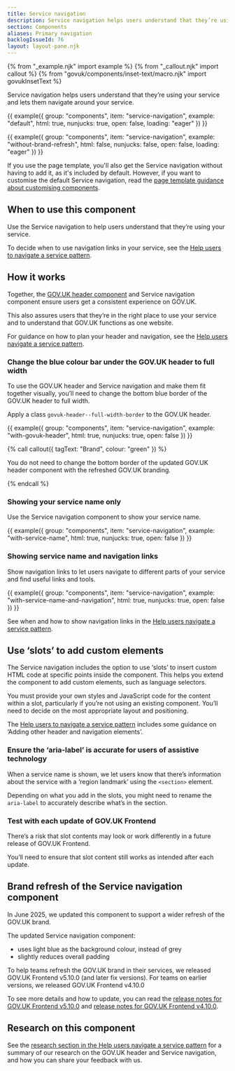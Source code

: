 ```yaml
---
title: Service navigation
description: Service navigation helps users understand that they’re using your service and lets them navigate around your service
section: Components
aliases: Primary navigation
backlogIssueId: 76
layout: layout-pane.njk
---
```


{% from "_example.njk" import example %}
{% from "_callout.njk" import callout %}
{% from "govuk/components/inset-text/macro.njk" import govukInsetText %}

Service navigation helps users understand that they’re using your service and lets them navigate around your service.

{{ example({ group: "components", item: "service-navigation", example: "default", html: true, nunjucks: true, open: false, loading: "eager" }) }}

{{ example({ group: "components", item: "service-navigation", example: "without-brand-refresh", html: false, nunjucks: false, open: false, loading: "eager" }) }}

If you use the page template, you'll also get the Service navigation without having to add it, as it's included by default. However, if you want to customise the default Service navigation, read the [page template guidance about customising components](/styles/page-template/#changing-template-content).

## When to use this component

Use the Service navigation to help users understand that they’re using your service.

To decide when to use navigation links in your service, see the [Help users to navigate a service pattern](/patterns/navigate-a-service/).

## How it works

Together, the [GOV.UK header component](/components/header/) and Service navigation component ensure users get a consistent experience on GOV.UK.

This also assures users that they’re in the right place to use your service and to understand that GOV.UK functions as one website.

For guidance on how to plan your header and navigation, see the [Help users navigate a service pattern](/patterns/navigate-a-service/).

### Change the blue colour bar under the GOV.UK header to full width

To use the GOV.UK header and Service navigation and make them fit together visually, you’ll need to change the bottom blue border of the GOV.UK header to full width.

Apply a class `govuk-header--full-width-border` to the GOV.UK header.

{{ example({ group: "components", item: "service-navigation", example: "with-govuk-header", html: true, nunjucks: true, open: false }) }}

{% call callout({ tagText: "Brand", colour: "green" }) %}

<p class="govuk-body">You do not need to change the bottom border of the updated GOV.UK header component with the refreshed GOV.UK branding.</p>

{% endcall %}

### Showing your service name only

Use the Service navigation component to show your service name.

{{ example({ group: "components", item: "service-navigation", example: "with-service-name", html: true, nunjucks: true, open: false }) }}

### Showing service name and navigation links

Show navigation links to let users navigate to different parts of your service and find useful links and tools.

{{ example({ group: "components", item: "service-navigation", example: "with-service-name-and-navigation", html: true, nunjucks: true, open: false }) }}

See when and how to show navigation links in the [Help users navigate a service pattern](/patterns/navigate-a-service/).

## Use ‘slots’ to add custom elements

The Service navigation includes the option to use ‘slots’ to insert custom HTML code at specific points inside the component. This helps you extend the component to add custom elements, such as language selectors.

You must provide your own styles and JavaScript code for the content within a slot, particularly if you’re not using an existing component. You’ll need to decide on the most appropriate layout and positioning.

The [Help users to navigate a service pattern](/patterns/navigate-a-service) includes some guidance on ‘Adding other header and navigation elements’.

### Ensure the ‘aria-label’ is accurate for users of assistive technology

When a service name is shown, we let users know that there’s information about the service with a ‘region landmark’ using the `<section>` element.

Depending on what you add in the slots, you might need to rename the `aria-label` to accurately describe what’s in the section.

### Test with each update of GOV.UK Frontend

There’s a risk that slot contents may look or work differently in a future release of GOV.UK Frontend.

You’ll need to ensure that slot content still works as intended after each update.

## Brand refresh of the Service navigation component

In June 2025, we updated this component to support a wider refresh of the GOV.UK brand.

The updated Service navigation component:

- uses light blue as the background colour, instead of grey
- slightly reduces overall padding

To help teams refresh the GOV.UK brand in their services, we released GOV.UK Frontend v5.10.0 (and later fix versions). For teams on earlier versions, we released GOV.UK Frontend v4.10.0

To see more details and how to update, you can read the [release notes for GOV.UK Frontend v5.10.0](https://github.com/alphagov/govuk-frontend/releases/tag/v5.10.0) and [release notes for GOV.UK Frontend v4.10.0](https://github.com/alphagov/govuk-frontend/releases/tag/v4.10.0).

## Research on this component

See the [research section in the Help users navigate a service pattern](/patterns/navigate-a-service/#research-on-this-pattern) for a summary of our research on the GOV.UK header and Service navigation, and how you can share your feedback with us.
